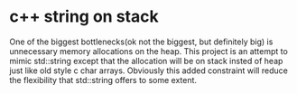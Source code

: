 # c++ string  on stack
One of the biggest bottlenecks(ok not the biggest, but definitely big) is unnecessary memory allocations on the heap. 
This project is an attempt to mimic std::string except that the allocation will be on stack insted of heap just like
old style c char arrays. Obviously this added constraint will reduce the flexibility that std::string offers to some extent. 
